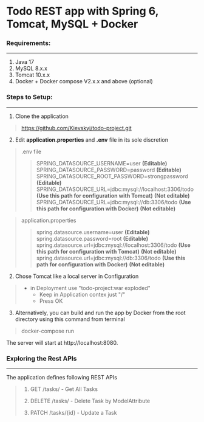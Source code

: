 # Todo REST app with Spring 6, Tomcat, MySQL + Docker

### Requirements:

---

1. Java 17
2. MySQL 8.x.x
3. Tomcat 10.x.x
4. Docker + Docker compose V2.x.x and above (optional)

### Steps to Setup:

---

1. Clone the application

> https://github.com/Kievskyi/todo-project.git

2. Edit **application.properties** and **.env** file  in its sole discretion
> .env file
>>SPRING_DATASOURCE_USERNAME=user **(Editable)** <br>
SPRING_DATASOURCE_PASSWORD=password  **(Editable)** <br>
SPRING_DATASOURCE_ROOT_PASSWORD=strongpassword  **(Editable)** <br>
SPRING_DATASOURCE_URL=jdbc:mysql://localhost:3306/todo **(Use this path for configuration with Tomcat)**  **(Not editable)** <br>
SPRING_DATASOURCE_URL=jdbc:mysql://db:3306/todo **(Use this path for configuration with Docker)** **(Not editable)**
> 

>application.properties
>>spring.datasource.username=user **(Editable)**  <br>
spring.datasource.password=root **(Editable)** <br>
spring.datasource.url=jdbc:mysql://localhost:3306/todo **(Use this path for configuration with Tomcat)** **(Not editable)** <br>
spring.datasource.url=jdbc:mysql://db:3306/todo **(Use this path for configuration with Docker)** **(Not editable)**

2. Chose Tomcat like a local server in Configuration

> - in Deployment use "todo-project:war exploded"
>   - Keep in Application contex just "/"
>   - Press OK

3. Alternatively, you can build and run the app by Docker from the root directory using this command from terminal

> docker-compose run

The server will start at http://localhost:8080.

### Exploring the Rest APIs

---
The application defines following REST APIs

> 1. GET /tasks/ - Get All Tasks
>
>
>2. DELETE /tasks/ - Delete Task by ModelAttribute
>
>
>3. PATCH /tasks/{id} - Update a Task











